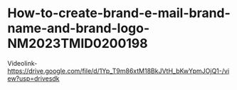 # How-to-create-brand-e-mail-brand-name-and-brand-logo-NM2023TMID0200198

Videolink-https://drive.google.com/file/d/1Yp_T9m86xtM18BkJVtH_bKwYpmJOjQ1-/view?usp=drivesdk
